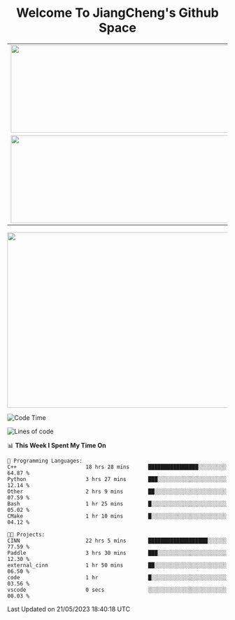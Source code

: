 <h1 align="center">Welcome To JiangCheng's Github Space</h1>

<table align="center" frame="void" rules="none" >
  <tr>
    <td>
      <div align="center"> <img height="200px" width="500px"  src="https://github-readme-stats.vercel.app/api?username=thisjiang&hide_title=true&hide_border=true&layout=compact&show_icons=trueline_height=21&text_color=000&icon_color=000&bg_color=0,ea6161,ffc64d,fffc4d,52fa5a&theme=graywhite" /> </div>
    </td>
    <td>
      <div align="center"> <img height="200px" width="500px" src="https://github-readme-stats.vercel.app/api/top-langs/?username=thisjiang&hide_title=true&hide_border=true&layout=compact&langs_count=6&text_color=000&icon_color=fff&bg_color=0,52fa5a,4dfcff,c64dff&theme=graywhite" /> </div>
    </td>
  </tr>
  <tr>
    <td>
      <div align="center"> <img height="200px" width="500px" src="https://github-readme-streak-stats.herokuapp.com/?user=thisjiang&hide_title=true&hide_border=true&layout=compact&langs_count=6" /> </div>
    </td>
    <td>
      <div align="center"> 
      <a href="https://github.com/" target="_blank"><img style="margin: 10px" src="https://profilinator.rishav.dev/skills-assets/git-scm-icon.svg" alt="Git" height="50" /></a>  
      <a href="https://www.linux.org/" target="_blank"><img style="margin: 10px" src="https://profilinator.rishav.dev/skills-assets/linux-original.svg" alt="Linux" height="50" /></a>  
      <a href="https://www.gnu.org/software/bash/" target="_blank"><img style="margin: 10px" src="https://profilinator.rishav.dev/skills-assets/gnu_bash-icon.svg" alt="Bash" height="50" /></a>  
      </div>
    </td>
  </tr>
</table>

<div align="center"> <img height="400px" width="1000px" src="https://github-readme-activity-graph.cyclic.app/graph?username=thisjiang&theme=react&hide_title=true&hide_border=true&layout=compact&langs_count=6" /> </div></td>

<!--START_SECTION:waka-->
![Code Time](http://img.shields.io/badge/Code%20Time-100%20hrs%2044%20mins-blue)

![Lines of code](https://img.shields.io/badge/From%20Hello%20World%20I%27ve%20Written-347.3%20thousand%20lines%20of%20code-blue)

📊 **This Week I Spent My Time On** 

```text
💬 Programming Languages: 
C++                      18 hrs 28 mins      ████████████████░░░░░░░░░   64.87 % 
Python                   3 hrs 27 mins       ███░░░░░░░░░░░░░░░░░░░░░░   12.14 % 
Other                    2 hrs 9 mins        ██░░░░░░░░░░░░░░░░░░░░░░░   07.59 % 
Bash                     1 hr 25 mins        █░░░░░░░░░░░░░░░░░░░░░░░░   05.02 % 
CMake                    1 hr 10 mins        █░░░░░░░░░░░░░░░░░░░░░░░░   04.12 % 

🐱‍💻 Projects: 
CINN                     22 hrs 5 mins       ███████████████████░░░░░░   77.59 % 
Paddle                   3 hrs 30 mins       ███░░░░░░░░░░░░░░░░░░░░░░   12.30 % 
external_cinn            1 hr 50 mins        ██░░░░░░░░░░░░░░░░░░░░░░░   06.50 % 
code                     1 hr                █░░░░░░░░░░░░░░░░░░░░░░░░   03.56 % 
vscode                   0 secs              ░░░░░░░░░░░░░░░░░░░░░░░░░   00.03 % 
```


 Last Updated on 21/05/2023 18:40:18 UTC
<!--END_SECTION:waka-->
